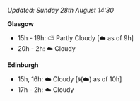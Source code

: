 *Updated: Sunday 28th August 14:30*

**Glasgow**

* 15h - 19h: :partly_sunny: Partly Cloudy [:cloud: as of 9h]
* 20h - 2h: :cloud: Cloudy

**Edinburgh**

* 15h, 16h: :cloud: Cloudy [:cyclone:(:cloud:) as of 10h]
* 17h - 2h: :cloud: Cloudy
